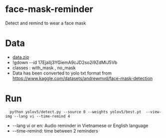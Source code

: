 # face-mask-reminder
Detect and remind to wear a face mask
# Data
* <a href="https://drive.google.com/file/d/17EjaIIj3YGiemA9cJD2so2i9ZdMIJ5Vb/view?usp=sharing" target="_blank">data.zip</a>
* !gdown --id 17EjaIIj3YGiemA9cJD2so2i9ZdMIJ5Vb
*  classes : with_mask , no_mask
* Data has been converted to yolo txt format from https://www.kaggle.com/datasets/andrewmvd/face-mask-detection
# Run
      python yolov5/detect.py --source 0 --weights yolov5/best.pt  --view-img --lang vi --time-remind 4
* --lang vi or en: Audio reminder in Vietnamese or English language
* --time-remind: time between 2 reminders
